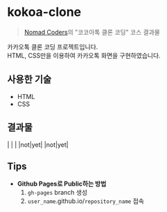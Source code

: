 # kokoa-clone
> [Nomad Coders](https://academy.nomadcoders.co/)의 "코코아톡 클론 코딩" 코스 결과물

카카오톡 클론 코딩 프로젝트입니다.   
HTML, CSS만을 이용하여 카카오톡 화면을 구현하였습니다.

## 사용한 기술

- HTML
- CSS

## 결과물

|   |   |
|not|yet|
|not|yet|

## Tips
- **Github Pages로 Public하는 방법**
    1. `gh-pages` branch 생성
    2. `user_name`.github.io/`repository_name` 접속
